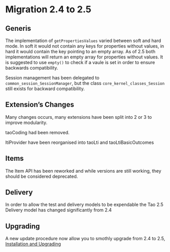 <!--
parent: 'TAO 2 5'
created_at: '2013-06-04 14:36:21'
updated_at: '2014-03-11 10:59:37'
authors:
    - 'Joel Bout'
tags:
    - 'TAO 2.4'
    - 'TAO 2.5'
-->

Migration 2.4 to 2.5
====================

Generis
-------

The implementation of `getPropertiesValues` varied between soft and hard mode. In soft it would not contain any keys for properties without values, in hard it would contain the key pointing to an empty array. As of 2.5 both implementations will return an empty array for properties without values. It is suggested to use `empty()` to check if a vaule is set in order to ensure backwards compatibility.

Session management has been delegated to `common_session_SessionManager`, but the class `core_kernel_classes_Session` still exists for backward compatibility.

Extension’s Changes
-------------------

Many changes occurs, many extensions have been split into 2 or 3 to improve modularity.<br/>

taoCoding had been removed.<br/>

ltiProvider have been reorganised into taoLti and taoLtiBasicOutcomes

Items
-----

The Item API has been reworked and while versions are still working, they should be considered deprecated.

Delivery
--------

In order to allow the test and delivery models to be expendable the Tao 2.5 Delivery model has changed significantly from 2.4

Upgrading
---------

A new update procedure now allow you to smothly upgrade from 2.4 to 2.5, [Installation and Upgrading](../administrator-guide/installation-and-upgrading.md)


